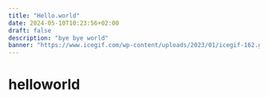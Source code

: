 ```yaml
---
title: "Hello.world"
date: 2024-05-10T10:23:56+02:00
draft: false
description: "bye bye world"
banner: "https://www.icegif.com/wp-content/uploads/2023/01/icegif-162.gif"
---
```


# helloworld
